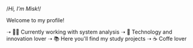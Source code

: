 /*Hi, I’m Misk!*/

Welcome to my profile!

➝ 👨‍💻 Currently working with system analysis
➝ 💙 Technology and innovation lover
➝ 📚 Here you'll find my study projects
➝ ☕ Coffe lover






